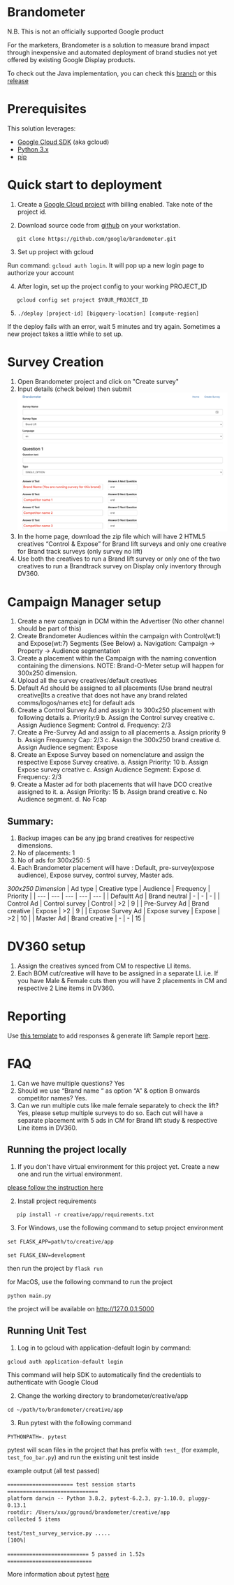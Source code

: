 # Brandometer

N.B. This is not an officially supported Google product

For the marketers, Brandometer is a solution to measure brand impact through inexpensive and automated deployment of brand studies not yet offered by existing Google Display products.

To check out the Java implementation, you can check this [branch](https://github.com/google/brandometer/tree/release-v1.0) or this [release](https://github.com/google/brandometer/releases/tag/v1.0)

# Prerequisites

This solution leverages:
* [Google Cloud SDK](https://cloud.google.com/sdk/) (aka gcloud)
* [Python 3.x](https://www.python.org/downloads/)
* [pip](https://bootstrap.pypa.io/get-pip.py)

# Quick start to deployment

1. Create a [Google Cloud project](https://console.cloud.google.com/projectcreate) with billing enabled.
   Take note of the project id.

2. Download source code from [github](https://github.com/google/brandometer) on your workstation. 

```shell
   git clone https://github.com/google/brandometer.git
```
3. Set up project with gcloud

Run command: `gcloud auth login`. It will pop up a new login page to authorize your account

4. After login, set up the project config to your working PROJECT_ID 

```shell
   gcloud config set project $YOUR_PROJECT_ID
```

5. ```./deploy [project-id] [bigquery-location] [compute-region]```

If the deploy fails with an error, wait 5 minutes and try again. Sometimes a new project takes a little while to set up.

# Survey Creation

1. Open Brandometer project and click on "Create survey"
2. Input details (check below) then submit
![Survey creation input details](survey_creation_screenshot.png)
3. In the home page, download the zip file which will have 2 HTML5 creatives “Control & Expose” for Brand lift surveys and only one creative for Brand track surveys (only survey no lift)
4. Use both the creatives to run a Brand lift survey or only one of the two creatives to run a Brandtrack survey on Display only inventory through DV360.

# Campaign Manager setup

1. Create a new campaign in DCM within the Advertiser (No other channel should be part of this)
2. Create Brandometer Audiences within the campaign with Control(wt:1) and Expose(wt:7) Segments (See Below)
   a. Navigation: Campaign -> Property -> Audience segmentation
3. Create a placement within the Campaign with the naming convention containing the dimensions. NOTE: Brand-O-Meter setup will happen for 300x250 dimension.
4. Upload all the survey creatives/default creatives
5. Default Ad should be assigned to all placements (Use brand neutral creative[Its a creative that does not have any brand related comms/logos/names etc] for default ads 
6. Create a Control Survey Ad and assign it to 300x250 placement with following details
   a. Priority:9
   b. Assign the Control survey creative
   c. Assign Audience Segment: Control
   d. Frequency: 2/3
7. Create a Pre-Survey Ad and assign to all placements
   a. Assign priority 9
   b. Assign Frequency Cap: 2/3
   c. Assign the 300x250 brand creative
   d. Assign Audience segment: Expose
8. Create an Expose Survey based on nomenclature and assign the respective Expose Survey creative.
   a. Assign Priority: 10
   b. Assign Expose survey creative
   c. Assign Audience Segment: Expose
   d. Frequency: 2/3
9. Create a Master ad for both placements that will have DCO creative assigned to it.
   a. Assign Priority: 15
   b. Assign brand creative
   c. No Audience segment.
   d. No Fcap

## Summary:
1. Backup images can be any jpg brand creatives for respective dimensions.
2. No of placements: 1
3. No of ads for 300x250: 5
4. Each Brandometer placement will have : Default, pre-survey(expose audience), Expose survey, control survey, Master ads.

*300x250 Dimension*
| Ad type | Creative type | Audience | Frequency | Priority |
| --- | --- | --- | --- | --- |
| Defaultt Ad | Brand neutral | - | - | - |
| Control Ad | Control survey | Control | >2 | 9 |
| Pre-Survey Ad | Brand creative | Expose | >2 | 9 |
| Expose Survey Ad | Expose survey | Expose | >2 | 10 |
| Master Ad | Brand creative | - | - | 15 |

# DV360 setup
1. Assign the creatives synced from CM to respective LI items.
2. Each BOM cut/creative will have to be assigned in a separate LI. i.e. If you have Male & Female cuts then you will have 2 placements in CM and respective 2 Line items in DV360.

# Reporting
Use [this template](https://docs.google.com/spreadsheets/d/1h9sQois-mw2wYeddQ3khKwPp8LlGTTVBDP9tZmUpQpQ) to add responses & generate lift
Sample report [here](https://docs.google.com/spreadsheets/d/17Q6zvQMd7sxDd6xd74rducntfd0p3oKG9y5lzpjInks).

# FAQ
1. Can we have multiple questions?
Yes
2. Should we use “Brand name “ as option “A” & option B onwards competitor names?
Yes.
3. Can we run multiple cuts like male female separately to check the lift?
Yes, please setup multiple surveys to do so. Each cut will have a separate placement with 5 ads in CM for Brand lift study & respective Line items in DV360.

## Running the project locally


1. If you don't have virtual environment for this project yet. Create a new one and run the virtual environment. 

[please follow the instruction here](https://docs.python.org/3/tutorial/venv.html)

2. Install project requirements

```shell
   pip install -r creative/app/requirements.txt
```

3. For Windows, use the following command to setup project environment

```set FLASK_APP=path/to/creative/app```

```set FLASK_ENV=development```

then run the project by `flask run`

for MacOS, use the following command to run the project

```python main.py```

the project will be available on http://127.0.0.1:5000

## Running Unit Test

1. Log in to gcloud with application-default login by command:

```gcloud auth application-default login```

This command will help SDK to automatically find the credentials to authenticate with Google Cloud

2. Change the working directory to brandometer/creative/app

```cd ~/path/to/brandometer/creative/app```

3. Run pytest with the following command

```PYTHONPATH=. pytest```

pytest will scan files in the project that has prefix with `test_` (for example, `test_foo_bar.py`) and run the existing unit test inside

example output (all test passed)

```
===================== test session starts =============================
platform darwin -- Python 3.8.2, pytest-6.2.3, py-1.10.0, pluggy-0.13.1
rootdir: /Users/xxx/gground/brandometer/creative/app
collected 5 items                                                                                                                                          

test/test_survey_service.py .....                                [100%]

========================== 5 passed in 1.52s ===========================
```

More information about pytest [here](https://docs.pytest.org/en/6.2.x/index.html)